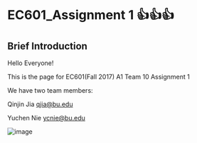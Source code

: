 # EC601_Assignment 1 :thumbsup::thumbsup::thumbsup:
## Brief Introduction
  Hello Everyone! 
  
  This is the page for EC601(Fall 2017) A1 Team 10 Assignment 1
  
  We have two team members:
  
  Qinjin Jia qjia@bu.edu
  
  Yuchen Nie ycnie@bu.edu

![image](https://github.com/qinjinjia/ec601_ass1/blob/master/original.png)
